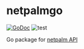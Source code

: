 # netpalmgo
[![GoDoc](https://godoc.org/github.com/jpbede/netpalmgo?status.svg)](https://godoc.org/github.com/jpbede/netpalmgo)
![test](https://github.com/jpbede/netpalmgo/workflows/test/badge.svg)

Go package for [netpalm API](https://github.com/tbotnz/netpalm)